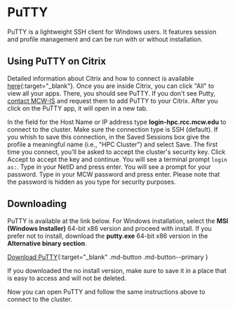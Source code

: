 # PuTTY

PuTTY is a lightweight SSH client for Windows users. It features session and profile management and can be run with or without installation.

## Using PuTTY on Citrix

Detailed information about Citrix and how to connect is available [here](https://infoscope.mcw.edu/is/services/citrix.htm){:target="_blank"}. Once you are inside Citrix, you can click "All" to view all your apps. There, you should see PuTTY. If you don't see Putty, [contact MCW-IS](mailto:help@mcw.edu?subject=PuTTY) and request them to add PuTTY to your Citrix. After you click on the PuTTY app, it will open in a new tab. 

In the field for the Host Name or IP address type **login-hpc.rcc.mcw.edu** to connect to the cluster. Make sure the connection type is SSH (default). If you whish to save this connection, in the Saved Sessions box give the profile a meaningful name (i.e., "HPC Cluster") and select Save. The first time you connect, you'll be asked to accept the cluster's security key. Click Accept to accept the key and continue. You will see a terminal prompt `login as:`. Type in your NetID and press enter. You will see a prompt for your password. Type in your MCW password and press enter. Please note that the password is hidden as you type for security purposes.

## Downloading

PuTTY is available at the link below. For Windows installation, select the **MSI (Windows Installer)** 64-bit x86 version and proceed with install. If you prefer not to install, download the **putty.exe** 64-bit x86 version in the **Alternative binary section**.

[Download PuTTY](https://www.chiark.greenend.org.uk/~sgtatham/putty/latest.html){:target="_blank" .md-button .md-button--primary }

If you downloaded the no install version, make sure to save it in a place that is easy to access and will not be deleted.

Now you can open PuTTY and follow the same instructions above to connect to the cluster.
